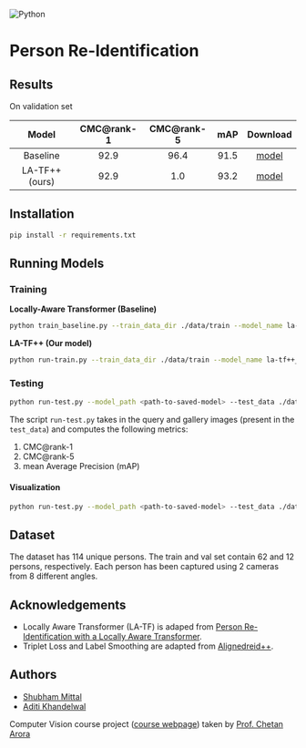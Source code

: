![Python](https://img.shields.io/badge/python-3.7-blue?style=flat-square&logo=python)
# Person Re-Identification

## Results

On validation set

|     Model      | CMC@rank-1 | CMC@rank-5 | mAP  |                           Download                           |
| :------------: | :--------: | :--------: | :--: | :----------------------------------------------------------: |
|    Baseline    |    92.9    |    96.4    | 91.5 | [model](https://drive.google.com/file/d/1IxTAUOjS3_S4sF1mRJ72Mp5Xo-omQu6a/view?usp=sharing) |
| LA-TF++ (ours) |    92.9    |    1.0     | 93.2 | [model](https://drive.google.com/file/d/1alTMrdiupa2McGkSOJCgO_QC4DCNhc0f/view?usp=sharing) |

## Installation

```bash
pip install -r requirements.txt
```

## Running Models

### **Training** 

**Locally-Aware Transformer (Baseline)**

```bash
python train_baseline.py --train_data_dir ./data/train --model_name la-tf_baseline --model_dir ./model
```

**LA-TF++ (Our model)** 

```bash
python run-train.py --train_data_dir ./data/train --model_name la-tf++_final --model_dir ./model
```

### **Testing**

```bash
python run-test.py --model_path <path-to-saved-model> --test_data ./data/val
```

The script `run-test.py` takes in the query and gallery images (present in the `test_data`) and computes the following metrics:

1. CMC@rank-1
2. CMC@rank-5
3. mean Average Precision (mAP)

#### Visualization

```bash
python run-test.py --model_path <path-to-saved-model> --test_data ./data/val --visualize --save_preds <path-to-save-images>
```

## Dataset

The dataset has 114 unique persons. The train and val set contain 62 and 12 persons, respectively. Each person has been captured using 2 cameras from 8 different angles. 

## Acknowledgements

- Locally Aware Transformer (LA-TF) is adaped from [Person Re-Identification with a Locally Aware Transformer](https://github.com/SiddhantKapil/LA-Transformer).
- Triplet Loss and Label Smoothing are adapted from [Alignedreid++](https://github.com/michuanhaohao/AlignedReID).


## Authors

- [Shubham Mittal](https://www.linkedin.com/in/shubham-mittal-6a8644165/)
- [Aditi Khandelwal](https://www.linkedin.com/in/aditi-khandelwal-991b1b19b/)

Computer Vision course project ([course webpage](https://www.cse.iitd.ac.in/~chetan/teaching/col780-2020.html)) taken by [Prof. Chetan Arora](https://www.cse.iitd.ac.in/~chetan)

